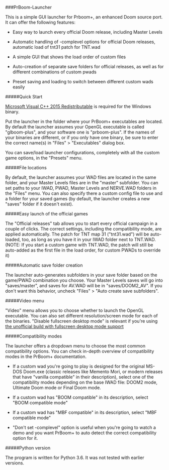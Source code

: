 ###PrBoom-Launcher

This is a simple GUI launcher for Prboom+, an enhanced Doom source port. It can
offer the following features:

* Easy way to launch every official Doom release, including Master Levels

* Automatic handling of -complevel options for official Doom releases,
  automatic load of tnt31 patch for TNT.wad

* A simple GUI that shows the load order of custom files

* Auto-creation of separate save folders for official releases, as well as for
  different combinations of custom pwads

* Preset saving and loading to switch between different custom wads easily

#####Quick Start

[Microsoft Visual C++ 2015 Redistributable](https://www.microsoft.com/en-us/download/details.aspx?id=53587) is required for the Windows binary.

Put the launcher in the folder where your PrBoom+ executables are located. By
default the launcher assumes your OpenGL executable is called "glboom-plus", and
your software one is "prboom-plus". If the names of your binaries are
different, or if you only have one binary, be sure to enter the correct name(s)
in "Files" > "Executables" dialog box.

You can save/load launcher configurations, completely with all the custom game
options, in the "Presets" menu.

#####File locations

By default, the launcher assumes your WAD files are located in the same folder,
and your Master Levels files are in the "master" subfolder. You can set paths
to your IWAD, PWAD, Master Levels and NERVE.WAD folders in the "Files" menu. You
can also specify there a custom config file to use and a folder for your saved
games (by default, the launcher creates a new "saves" folder if  it doesn't
exist).

#####Easy launch of the official games

The "Official releases" tab allows you to start every official campaign in  a
couple of clicks. The correct settings, including the compatibility mode, are
applied automatically. The patch for TNT map 31 ("tnt31.wad") will be
auto-loaded, too, as long as you have it in your IWAD folder next to TNT.WAD.
(NOTE: If you start a custom game with TNT.WAD, the patch will still be
auto-added as the first file in the load order, for custom PWADs to override it)

#####Automatic save folder creation

The launcher auto-generates subfolders in your save folder based on the
game/PWAD combination you choose. Your Master Levels saves will go into
"saves/master", and saves  for AV.WAD will be in "saves/DOOM2_AV". If you don't
want this behavior, uncheck  "Files" > "Auto create save subfolders".

#####Video menu

"Video" menu allows you to choose whether to launch the OpenGL executable. You
can also set different resolution/screen mode for each of the binaries. "Disable
fullscreen desktop mode" is relevant if you're using [the unofficial build with
fullscreen desktop mode support](https://www.doomworld.com/forum/topic/31039-prboom-plus-ver-2514/?page=102&tab=comments#comment-1850772)

#####Compatibility modes

The launcher offers a dropdown menu to choose the most common compatibility
options. You can check in-depth overview of compatibility modes in the PrBoom+
documentation.

- If a custom wad you're going to play is designed for the original MS-DOS
  Doom.exe (classic releases like Memento Mori, or modern releases that have
  "vanilla  compatible" in their description), select one of the compatibility
  modes depending  on the base IWAD file: DOOM2 mode, Ultimate Doom mode or
  Final Doom mode.

- If a custom wad has "BOOM compatible" in its description, select "BOOM
  compatible mode"

- If a custom wad has "MBF compatible" in its description, select "MBF
  compatible mode"

- "Don't set -complevel" option is useful when you're going to watch a demo and
  you want PrBoom+ to auto detect the correct compatibility option for it.


#####Python version

The program is written for Python 3.6. It was not tested with earlier versions.
